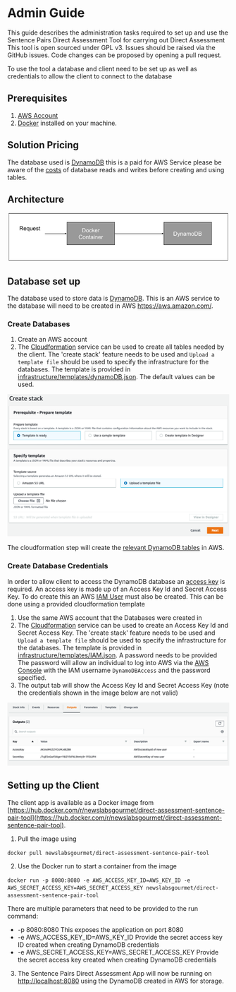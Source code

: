 # Admin Guide

This guide describes the administration tasks required to set up and use the Sentence Pairs Direct Assessment Tool for carrying out Direct Assessment This tool is open sourced under GPL v3. Issues should be raised via the GitHub issues. Code changes can be proposed by opening a pull request.

To use the tool a database and client need to be set up as well as credentials to allow the client to connect to the database

## Prerequisites

1. [AWS Account](https://aws.amazon.com/premiumsupport/knowledge-center/create-and-activate-aws-account/)
2. [Docker](https://docs.docker.com/get-docker/) installed on your machine.

## Solution Pricing

The database used is [DynamoDB](https://aws.amazon.com/dynamodb/) this is a paid for AWS Service please be aware of the [costs](https://aws.amazon.com/dynamodb/pricing/) of database reads and writes before creating and using tables.

## Architecture

![](./images/basicArchitecture.png)

## Database set up

The database used to store data is [DynamoDB](https://aws.amazon.com/dynamodb/). This is an AWS service to the database will need to be created in AWS https://aws.amazon.com/.

### Create Databases

1. Create an AWS account
2. The [Cloudformation](https://aws.amazon.com/cloudformation/) service can be used to create all tables needed by the client. The 'create stack' feature needs to be used and `Upload a template file` should be used to specify the infrastructure for the databases. The template is provided in  [infrastructure/templates/dynamoDB.json](../infrastructure/templates/dynamoDB.json). The default values can be used.

![](./images/cloudformation.png)

The cloudformation step will create the [relevant DynamoDB tables](./development.md#database-tables) in AWS.

### Create Database Credentials

In order to allow client to access the DynamoDB database an [access key](https://aws.amazon.com/premiumsupport/knowledge-center/create-access-key/) is required. An access key is made up of an Access Key Id and Secret Access Key. To do create this an AWS [IAM User](https://docs.aws.amazon.com/IAM/latest/UserGuide/introduction_identity-management.html) must also be created. This can be done using a provided cloudformation template

1. Use the same AWS account that the Databases were created in
2. The [Cloudformation](https://aws.amazon.com/cloudformation/) service can be used to create an Access Key Id and Secret Access Key. The 'create stack' feature needs to be used and `Upload a template file` should be used to specify the infrastructure for the databases. The template is provided in [infrastructure/templates/IAM.json](../infrastructure/templates/IAM.json). A password needs to be provided The password will allow an individual to log into AWS via the [AWS Console](https://aws.amazon.com/console/) with the IAM username `DynamoDBAccess` and the password specified.
3. The output tab will show the Access Key Id and Secret Access Key (note the credentials shown in the image below are not valid)

![](./images/credentials.png)

## Setting up the Client 

The client app is available as a Docker image from [https://hub.docker.com/r/newslabsgourmet/direct-assessment-sentence-pair-tool](https://hub.docker.com/r/newslabsgourmet/direct-assessment-sentence-pair-tool).

1. Pull the image using 

```docker pull newslabsgourmet/direct-assessment-sentence-pair-tool```

2. Use the Docker run to start a container from the image

```docker run -p 8080:8080 -e AWS_ACCESS_KEY_ID=AWS_KEY_ID -e AWS_SECRET_ACCESS_KEY=AWS_SECRET_ACCESS_KEY newslabsgourmet/direct-assessment-sentence-pair-tool```

There are multiple parameters that need to be provided to the run command:

* -p 8080:8080 This exposes the application on port 8080
* -e AWS_ACCESS_KEY_ID=AWS_KEY_ID Provide the secret access key ID created when creating DynamoDB credentials
* -e AWS_SECRET_ACCESS_KEY=AWS_SECRET_ACCESS_KEY Provide the secret access key created when creating DynamoDB credentials

3. The Sentence Pairs Direct Assessment App will now be running on [http://localhost:8080](http:localhost:8080) using the DynamoDB created in AWS for storage.
